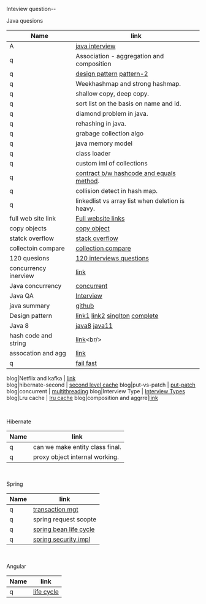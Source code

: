 Inteview question--

Java quesions

Name | link |
------ | ------ |
A|[java interview](https://www.youtube.com/c/DefogTech/playlists)
q|Association - aggregation and composition<br/>
q| [design pattern](https://www.javatpoint.com/command-pattern) [pattern-2](https://www.journaldev.com/1562/flyweight-design-pattern-java)
q|Weekhashmap and strong hashmap.<br/>
q|shallow copy, deep copy.<br/>
q|sort list on the basis on name and id.<br/>
q|diamond problem in java.<br/>
q|rehashing in java.<br/>
q|grabage collection algo
q|java memory model
q|class loader
q|custom iml of collections
q|[contract b/w hashcode and equals method](https://www.baeldung.com/java-equals-hashcode-contracts).<br/>
q|collision detect in hash map.<br/>
q|linkedlist vs array list when deletion is heavy.<br/>
full web site link| [Full website links](https://github.com/akshay0007/study/blob/master/websites.md)<br/>
copy objects|[copy object](https://www.tutorialspoint.com/how-to-create-an-immutable-class-with-mutable-object-references-in-java) 
statck overflow| [stack overflow](https://stackoverflow.com/questions/34109363/how-can-we-maintain-immutability-of-a-class-with-a-mutable-reference/34109446)<br/>
collectoin compare | [collection compare](https://www.javamadesoeasy.com/2015/04/collection-list-set-and-map-all.html)<br/>
120 quesions|[120 interviews questions](https://www.javamadesoeasy.com/2015/07/core-java-top-120-most-interesting-and_21.html)<br/>
concurrency inerview|[link](https://www.javamadesoeasy.com/search/label/Thread%20Concurrency)<br/>
|Java concurrency|[concurrent](https://www.youtube.com/playlist?list=PLhfHPmPYPPRk6yMrcbfafFGSbE2EPK_A6)<br/>
|Java QA|[Interview](https://www.javamadesoeasy.com/2015/07/core-java-top-120-most-interesting-and_21.html)<br/>
|java summary|[github](https://github.com/HugoMatilla/Effective-JAVA-Summary)<br/>
|Design pattern|[link1](https://www.javatpoint.com/design-patterns-in-java#:~:text=Java%20Design%20Patterns,3) [link2](https://howtodoinjava.com/gang-of-four-java-design-patterns/) [singlton](https://dzone.com/articles/java-singletons-using-enum) [complete](https://www.journaldev.com/1827/java-design-patterns-example-tutorial#singleton-pattern)<br/>
|Java 8|[java8](https://howtodoinjava.com/java8/) [java11](https://www.baeldung.com/java-11-new-features)<br/>
|hash code and string|[link](https://howtodoinjava.com/java/basics/java-hashcode-equals-methods/#:~:text=Contract%20between%20hashCode()%20and%20equals()&text=If%20two%20objects%20are%20equal,lang.)<br/>
|assocation and agg|[link](https://www.geeksforgeeks.org/association-composition-aggregation-java/)<br/>
q| [fail fast](https://www.javamadesoeasy.com/2015/04/concurrentmodificationexception-fail.html)<br/>

blog|Netflix and kafka | [link](https://www.confluent.io/blog/how-kafka-is-used-by-netflix/)  
blog|hibernate-second | [second level cache](https://www.baeldung.com/hibernate-second-level-cache)
blog|put-vs-patch | [put-patch](https://rapidapi.com/blog/put-vs-patch/)
blog|concurrent | [multithreading](https://www.journaldev.com/1162/java-multithreading-concurrency-interview-questions-answers#thread-lifecycle)
blog|Interview Type | [Interview Types](https://qr.ae/pN5HQn) 
blog|Lru cache | [lru cache](https://medium.com/@krishankantsinghal/my-first-blog-on-medium-583159139237)
blog|composition and aggrre|[link](https://www.geeksforgeeks.org/association-composition-aggregation-java/)

<br/>

Hibernate

Name | link |
------ | ------ |
q|can we make entity class final.<br/>
q|proxy object internal working.<br/>

<br/>


Spring

Name | link |
------ | ------ |
q| [transaction mgt](https://dzone.com/articles/spring-transaction-management)
q|spring request scopte
q|[spring bean life cycle](https://medium.com/swlh/the-lifecycle-of-spring-beans-b0edb8936189)
q|[spring security impl](https://auth0.com/blog/spring-boot-authorization-tutorial-secure-an-api-java/)


<br/>

Angular 

Name | link |
------ | ------ |
q|[life cycle](https://angular.io/guide/lifecycle-hooks)

<br/>

